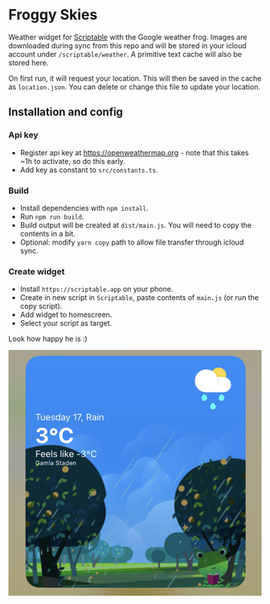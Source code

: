 # Froggy Skies
Weather widget for [Scriptable](https://scriptable.app) with the Google weather frog. Images are downloaded during sync from this repo and will be stored in your icloud account under `/scriptable/weather`. A primitive text cache will also be stored here.

On first run, it will request your location. This will then be saved in the cache as `location.json`. You can delete or change this file to update your location.

## Installation and config

### Api key
* Register api key at https://openweathermap.org - note that this takes ~1h to activate, so do this early.
* Add key as constant to `src/constants.ts`.

### Build
* Install dependencies with `npm install`.
* Run `npm run build`.
* Build output will be created at `dist/main.js`. You will need to copy the contents in a bit.
* Optional: modify `yarn copy` path to allow file transfer through icloud sync.

### Create widget
* Install `https://scriptable.app` on your phone.
* Create in new script in `Scriptable`, paste contents of `main.js` (or run the copy script).
* Add widget to homescreen.
* Select your script as target.


Look how happy he is :)

![Widget](./preview2.jpeg)

